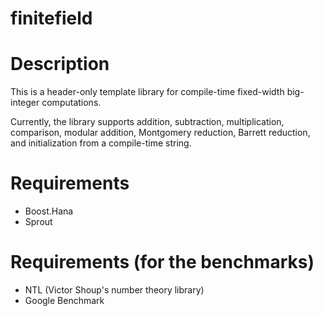 # finitefield

# Description
This is a header-only template library for compile-time fixed-width big-integer computations.

Currently, the library supports addition, subtraction, multiplication, comparison, modular addition, Montgomery reduction, Barrett reduction, and initialization from a compile-time string.

# Requirements
- Boost.Hana
- Sprout

# Requirements (for the benchmarks)
- NTL (Victor Shoup's number theory library)
- Google Benchmark

